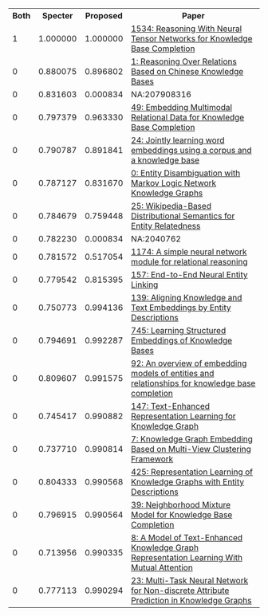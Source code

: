 <html><table><tr>
<th>Both</th>
<th>Specter</th>
<th>Proposed</th>
<th>Paper</th>
</tr>
<tr>
<td>1</td>
<td>1.000000</td>
<td>1.000000</td>
<td><a href="https://www.semanticscholar.org/paper/50d53cc562225549457cbc782546bfbe1ac6f0cf">1534: Reasoning With Neural Tensor Networks for Knowledge Base Completion</a></td>
</tr>
<tr>
<td>0</td>
<td>0.880075</td>
<td>0.896802</td>
<td><a href="https://www.semanticscholar.org/paper/decf32d7f9a778d7edc76a05c88f9700f599f573">1: Reasoning Over Relations Based on Chinese Knowledge Bases</a></td>
</tr>
<tr>
<td>0</td>
<td>0.831603</td>
<td>0.000834</td>
<td>NA:207908316</td>
</tr>
<tr>
<td>0</td>
<td>0.797379</td>
<td>0.963330</td>
<td><a href="https://www.semanticscholar.org/paper/bca4a782116e663dfd0119b6176a3c228c651bda">49: Embedding Multimodal Relational Data for Knowledge Base Completion</a></td>
</tr>
<tr>
<td>0</td>
<td>0.790787</td>
<td>0.891841</td>
<td><a href="https://www.semanticscholar.org/paper/3545fc29cae1648615788a3a35298956c04c0109">24: Jointly learning word embeddings using a corpus and a knowledge base</a></td>
</tr>
<tr>
<td>0</td>
<td>0.787127</td>
<td>0.831670</td>
<td><a href="https://www.semanticscholar.org/paper/a446082fd0426478a91489acd6201078d3261b16">0: Entity Disambiguation with Markov Logic Network Knowledge Graphs</a></td>
</tr>
<tr>
<td>0</td>
<td>0.784679</td>
<td>0.759448</td>
<td><a href="https://www.semanticscholar.org/paper/55f8e360f59ff88c43d810aacbecce83430c5f98">25: Wikipedia-Based Distributional Semantics for Entity Relatedness</a></td>
</tr>
<tr>
<td>0</td>
<td>0.782230</td>
<td>0.000834</td>
<td>NA:2040762</td>
</tr>
<tr>
<td>0</td>
<td>0.781572</td>
<td>0.517054</td>
<td><a href="https://www.semanticscholar.org/paper/007112213ece771be72cbecfd59f048209facabd">1174: A simple neural network module for relational reasoning</a></td>
</tr>
<tr>
<td>0</td>
<td>0.779542</td>
<td>0.815395</td>
<td><a href="https://www.semanticscholar.org/paper/f0462312d9e985f13fd20d65178f9565d967f07e">157: End-to-End Neural Entity Linking</a></td>
</tr>
<tr>
<td>0</td>
<td>0.750773</td>
<td>0.994136</td>
<td><a href="https://www.semanticscholar.org/paper/318b558717ff9a4a996e45368b26a1233f03d1d7">139: Aligning Knowledge and Text Embeddings by Entity Descriptions</a></td>
</tr>
<tr>
<td>0</td>
<td>0.794691</td>
<td>0.992287</td>
<td><a href="https://www.semanticscholar.org/paper/1f4a4769e4d2fb846e59c2f185e0377190739f18">745: Learning Structured Embeddings of Knowledge Bases</a></td>
</tr>
<tr>
<td>0</td>
<td>0.809607</td>
<td>0.991575</td>
<td><a href="https://www.semanticscholar.org/paper/c84c924810c57b4ee868055934bd7d443986f0d6">92: An overview of embedding models of entities and relationships for knowledge base completion</a></td>
</tr>
<tr>
<td>0</td>
<td>0.745417</td>
<td>0.990882</td>
<td><a href="https://www.semanticscholar.org/paper/ea5907c9b0742baa2593d3abf99b7d0084a902a9">147: Text-Enhanced Representation Learning for Knowledge Graph</a></td>
</tr>
<tr>
<td>0</td>
<td>0.737710</td>
<td>0.990814</td>
<td><a href="https://www.semanticscholar.org/paper/ecb80d1e5507e163be4a6757b00c8809a2de4863">7: Knowledge Graph Embedding Based on Multi-View Clustering Framework</a></td>
</tr>
<tr>
<td>0</td>
<td>0.804333</td>
<td>0.990568</td>
<td><a href="https://www.semanticscholar.org/paper/96acb1c882ad655c6b8459c2cd331803801446ca">425: Representation Learning of Knowledge Graphs with Entity Descriptions</a></td>
</tr>
<tr>
<td>0</td>
<td>0.796915</td>
<td>0.990564</td>
<td><a href="https://www.semanticscholar.org/paper/1d62fef5724d8029995f8c92c4585a41d5d57176">39: Neighborhood Mixture Model for Knowledge Base Completion</a></td>
</tr>
<tr>
<td>0</td>
<td>0.713956</td>
<td>0.990335</td>
<td><a href="https://www.semanticscholar.org/paper/1e656c2b27ed38b476eb6390c7f9eacffb07214a">8: A Model of Text-Enhanced Knowledge Graph Representation Learning With Mutual Attention</a></td>
</tr>
<tr>
<td>0</td>
<td>0.777113</td>
<td>0.990294</td>
<td><a href="https://www.semanticscholar.org/paper/729fbc6664890c4e78cbcb2686a9b5e895255485">23: Multi-Task Neural Network for Non-discrete Attribute Prediction in Knowledge Graphs</a></td>
</tr>
</table></html>
